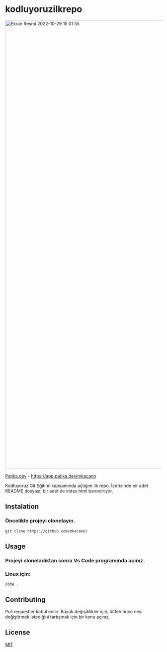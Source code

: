 # kodluyoruzilkrepo


<img width="1440" alt="Ekran Resmi 2022-10-29 15 01 55" src="https://user-images.githubusercontent.com/116940925/198830509-54b77c30-bc3a-4de5-abdf-ca06341998b0.png">

[Patika.dev](https://www.patika.dev/tr) - https://app.patika.dev/mkacann

Kodluyoruz Git Eğitimi kapsamında açtığım ilk repo. İçerisinde bir adet README dosyası, bir adet de index.html barındırıyor.

## Instalation

### Öncelikle projeyi clonelayın.

    git clone https://github.com/mkacann/

## Usage

### Projeyi cloneladıktan sonra Vs Code programında açınız.
### Linux için:

    code .

## Contributing

Pull requestler kabul edilir. Büyük değişiklikler için, lütfen önce neyi değiştirmek istediğini tartışmak için bir konu açınız.
## License

[MIT](https://choosealicense.com/licenses/mit/)
